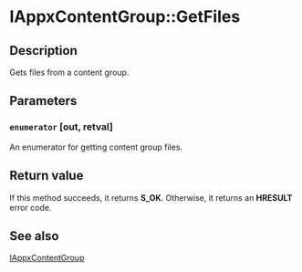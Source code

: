 # IAppxContentGroup::GetFiles

## Description

Gets files from a content group.

## Parameters

### `enumerator` [out, retval]

An enumerator for getting content group files.

## Return value

If this method succeeds, it returns **S_OK**. Otherwise, it returns an **HRESULT** error code.

## See also

[IAppxContentGroup](https://learn.microsoft.com/windows/desktop/api/appxpackaging/nn-appxpackaging-iappxcontentgroup)